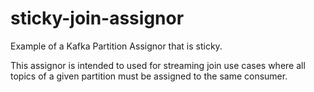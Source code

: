 # sticky-join-assignor
Example of a Kafka Partition Assignor that is sticky.

This assignor is intended to used for streaming join use cases where all topics of a given partition must be assigned to the same consumer.
